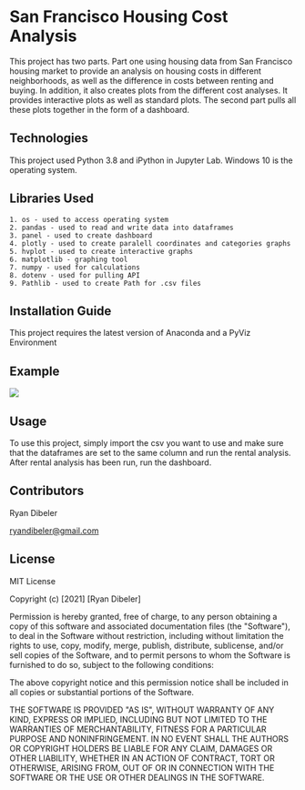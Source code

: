 # San Francisco Housing Cost Analysis

This project has two parts.  Part one using housing data from San Francisco housing market to provide an analysis on housing costs in different neighborhoods, as well as the difference in costs between renting and buying.  In addition, it also creates plots from the different cost analyses.  It provides interactive plots as well as standard plots.  The second part pulls all these plots together in the form of a dashboard.  

## Technologies 

This project used Python 3.8 and iPython in Jupyter Lab.  Windows 10 is the operating system. 

## Libraries Used
    
    1. os - used to access operating system
    2. pandas - used to read and write data into dataframes
    3. panel - used to create dashboard
    4. plotly - used to create paralell coordinates and categories graphs
    5. hvplot - used to create interactive graphs
    6. matplotlib - graphing tool
    7. numpy - used for calculations
    8. dotenv - used for pulling API
    9. Pathlib - used to create Path for .csv files
    
## Installation Guide 
This project requires the latest version of Anaconda and a PyViz Environment

## Example
![](./hwexample.JPG)

## Usage

To use this project, simply import the csv you want to use and make sure that the dataframes are set to the same column and run the rental analysis.  After rental analysis has been run, run the dashboard. 

## Contributors
Ryan Dibeler

ryandibeler@gmail.com

## License
MIT License

Copyright (c) [2021] [Ryan Dibeler]

Permission is hereby granted, free of charge, to any person obtaining a copy
of this software and associated documentation files (the "Software"), to deal
in the Software without restriction, including without limitation the rights
to use, copy, modify, merge, publish, distribute, sublicense, and/or sell
copies of the Software, and to permit persons to whom the Software is
furnished to do so, subject to the following conditions:

The above copyright notice and this permission notice shall be included in all
copies or substantial portions of the Software.

THE SOFTWARE IS PROVIDED "AS IS", WITHOUT WARRANTY OF ANY KIND, EXPRESS OR
IMPLIED, INCLUDING BUT NOT LIMITED TO THE WARRANTIES OF MERCHANTABILITY,
FITNESS FOR A PARTICULAR PURPOSE AND NONINFRINGEMENT. IN NO EVENT SHALL THE
AUTHORS OR COPYRIGHT HOLDERS BE LIABLE FOR ANY CLAIM, DAMAGES OR OTHER
LIABILITY, WHETHER IN AN ACTION OF CONTRACT, TORT OR OTHERWISE, ARISING FROM,
OUT OF OR IN CONNECTION WITH THE SOFTWARE OR THE USE OR OTHER DEALINGS IN THE
SOFTWARE.







